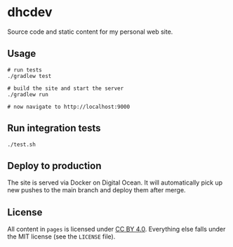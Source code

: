 # dhcdev

Source code and static content for my personal web site.

## Usage

    # run tests
    ./gradlew test

    # build the site and start the server
    ./gradlew run

    # now navigate to http://localhost:9000

## Run integration tests

    ./test.sh

## Deploy to production

The site is served via Docker on Digital Ocean. It will automatically pick up new pushes
to the main branch and deploy them after merge.

## License

All content in `pages` is licensed under [CC BY 4.0](https://creativecommons.org/licenses/by/4.0/).
Everything else falls under the MIT license (see the `LICENSE` file).
